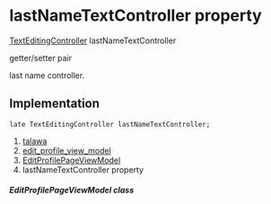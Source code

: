 
<div>

# lastNameTextController property

</div>


[TextEditingController](https://api.flutter.dev/flutter/widgets/TextEditingController-class.html)
lastNameTextController


getter/setter pair




last name controller.



## Implementation

``` language-dart
late TextEditingController lastNameTextController;
```







1.  [talawa](../../index.html)
2.  [edit_profile_view_model](../../view_model_after_auth_view_models_profile_view_models_edit_profile_view_model/)
3.  [EditProfilePageViewModel](../../view_model_after_auth_view_models_profile_view_models_edit_profile_view_model/EditProfilePageViewModel-class.html)
4.  lastNameTextController property

##### EditProfilePageViewModel class







